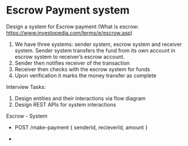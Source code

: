 # Escrow Payment system

Design a system for Escrow payment (What is escrow: https://www.investopedia.com/terms/e/escrow.asp)
1. We have three systems: sender system, escrow system and receiver system. Sender system transfers the fund from its own account in escrow system to receiver’s escrow account.
2. Sender then notifies receiver of the transaction
3. Receiver then checks with the escrow system for funds
4. Upon verification it marks the money transfer as complete

Interview Tasks:
1. Design entities and their interactions via flow diagram
2. Design REST APIs for system interactions
 


Escrow - System

- POST /make-payment
        {
            senderId,
            recieverId,
            amount
        }

- 